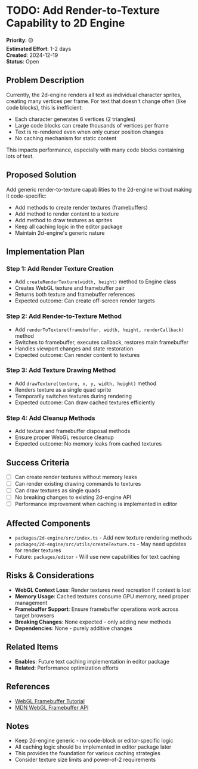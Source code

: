 # TODO: Add Render-to-Texture Capability to 2D Engine

**Priority**: 🟡  
**Estimated Effort**: 1-2 days  
**Created**: 2024-12-19  
**Status**: Open  

## Problem Description

Currently, the 2d-engine renders all text as individual character sprites, creating many vertices per frame. For text that doesn't change often (like code blocks), this is inefficient:

- Each character generates 6 vertices (2 triangles)
- Large code blocks can create thousands of vertices per frame
- Text is re-rendered even when only cursor position changes
- No caching mechanism for static content

This impacts performance, especially with many code blocks containing lots of text.

## Proposed Solution

Add generic render-to-texture capabilities to the 2d-engine without making it code-specific:

- Add methods to create render textures (framebuffers)
- Add method to render content to a texture
- Add method to draw textures as sprites
- Keep all caching logic in the editor package
- Maintain 2d-engine's generic nature

## Implementation Plan

### Step 1: Add Render Texture Creation
- Add `createRenderTexture(width, height)` method to Engine class
- Creates WebGL texture and framebuffer pair
- Returns both texture and framebuffer references
- Expected outcome: Can create off-screen render targets

### Step 2: Add Render-to-Texture Method
- Add `renderToTexture(framebuffer, width, height, renderCallback)` method
- Switches to framebuffer, executes callback, restores main framebuffer
- Handles viewport changes and state restoration
- Expected outcome: Can render content to textures

### Step 3: Add Texture Drawing Method
- Add `drawTexture(texture, x, y, width, height)` method
- Renders texture as a single quad sprite
- Temporarily switches textures during rendering
- Expected outcome: Can draw cached textures efficiently

### Step 4: Add Cleanup Methods
- Add texture and framebuffer disposal methods
- Ensure proper WebGL resource cleanup
- Expected outcome: No memory leaks from cached textures

## Success Criteria

- [ ] Can create render textures without memory leaks
- [ ] Can render existing drawing commands to textures
- [ ] Can draw textures as single quads
- [ ] No breaking changes to existing 2d-engine API
- [ ] Performance improvement when caching is implemented in editor

## Affected Components

- `packages/2d-engine/src/index.ts` - Add new texture rendering methods
- `packages/2d-engine/src/utils/createTexture.ts` - May need updates for render textures
- Future: `packages/editor` - Will use new capabilities for text caching

## Risks & Considerations

- **WebGL Context Loss**: Render textures need recreation if context is lost
- **Memory Usage**: Cached textures consume GPU memory, need proper management
- **Framebuffer Support**: Ensure framebuffer operations work across target browsers
- **Breaking Changes**: None expected - only adding new methods
- **Dependencies**: None - purely additive changes

## Related Items

- **Enables**: Future text caching implementation in editor package
- **Related**: Performance optimization efforts

## References

- [WebGL Framebuffer Tutorial](https://webglfundamentals.org/webgl/lessons/webgl-render-to-texture.html)
- [MDN WebGL Framebuffer API](https://developer.mozilla.org/en-US/docs/Web/API/WebGLRenderingContext/createFramebuffer)

## Notes

- Keep 2d-engine generic - no code-block or editor-specific logic
- All caching logic should be implemented in editor package later
- This provides the foundation for various caching strategies
- Consider texture size limits and power-of-2 requirements 
